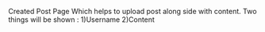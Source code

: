 Created Post Page Which helps to upload post along side with content.
Two things will be shown :
1)Username 
2)Content
